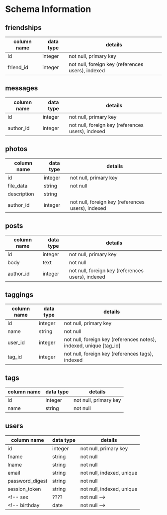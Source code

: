 # Schema Information



## friendships
column name | data type | details
------------|-----------|-----------------------
id          | integer   | not null, primary key
friend_id   | integer   | not null, foreign key (references users), indexed

<!-- How do I use the db for friend request? Or is it not involved here? -->

## messages
column name | data type | details
------------|-----------|-----------------------
id          | integer   | not null, primary key
author_id   | integer   | not null, foreign key (references users), indexed

## photos
column name | data type | details
------------|-----------|-----------------------
id          | integer   | not null, primary key
file_data   | string    | not null
description | string    |
author_id   | integer   | not null, foreign key (references users), indexed

## posts
column name | data type | details
------------|-----------|-----------------------
id          | integer   | not null, primary key
body        | text      | not null
author_id   | integer   | not null, foreign key (references users), indexed

## taggings
column name | data type | details
------------|-----------|-----------------------
id          | integer   | not null, primary key
name        | string    | not null
user_id     | integer   | not null, foreign key (references notes), indexed, unique [tag_id]
tag_id      | integer   | not null, foreign key (references tags), indexed

## tags
column name | data type | details
------------|-----------|-----------------------
id          | integer   | not null, primary key
name        | string    | not null

## users
column name     | data type | details
----------------|-----------|-----------------------
id              | integer   | not null, primary key
fname           | string    | not null
lname           | string    | not null
email           | string    | not null, indexed, unique
password_digest | string    | not null
session_token   | string    | not null, indexed, unique
<!-- sex             | ????    | not null -->
<!-- birthday        | date    | not null -->



<!-- Questions about DB -->

<!--
  1. Note: If feel it's important later, change email to be encrypted in database.
  2. Would sex be a string type data in the db?
 -->
